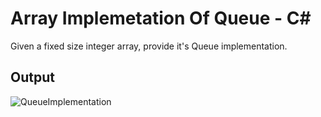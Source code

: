 # Array Implemetation Of Queue - C#

Given a fixed size integer array, provide it's Queue implementation.


## Output
![QueueImplementation](master/ArrayImplementationOfQueue/images/QueueImplementation.png)
